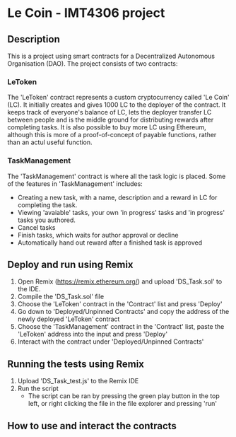 # Le Coin - IMT4306 project

## Description
This is a project using smart contracts for a Decentralized Autonomous Organisation (DAO). 
The project consists of two contracts:
### LeToken
The 'LeToken' contract represents a custom cryptocurrency called 'Le Coin' (LC). It initially creates and gives 1000 LC to the deployer of the contract. It keeps track of everyone's balance of LC, lets the deployer transfer LC between people and is the middle ground for distributing rewards after completing tasks. It is also possible to buy more LC using Ethereum, although this is more of a proof-of-concept of payable functions, rather than an actul useful function.    
### TaskManagement
The 'TaskManagement' contract is where all the task logic is placed. Some of the features in 'TaskManagement' includes:
- Creating a new task, with a name, description and a reward in LC for completing the task. 
- Viewing 'avaiable' tasks, your own 'in progress' tasks and 'in progress' tasks you authored.
- Cancel tasks
- Finish tasks, which waits for author approval or decline
- Automatically hand out reward after a finished task is approved

## Deploy and run using Remix 
1. Open Remix (https://remix.ethereum.org/) and upload 'DS_Task.sol' to the IDE.
2. Compile the 'DS_Task.sol' file 
3. Choose the 'LeToken' contract in the 'Contract' list and press 'Deploy'
4. Go down to 'Deployed/Unpinned Contracts' and copy the address of the newly deployed 'LeToken' contract
5. Choose the 'TaskManagement' contract in the 'Contract' list, paste the 'LeToken' address into the input and press 'Deploy'
6. Interact with the contract under 'Deployed/Unpinned Contracts'

## Running the tests using Remix
1. Upload 'DS_Task_test.js' to the Remix IDE
2. Run the script
   - The script can be ran by pressing the green play button in the top left, or right clicking the file in the file explorer and pressing 'run'

## How to use and interact the contracts

